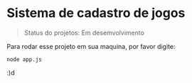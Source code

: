 <h1>Sistema de cadastro de jogos</h1>

>Status do projetos: Em desemvolvimento

Para rodar esse projeto em sua maquina, por favor digite:

```
node app.js
```
:)d
